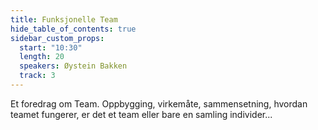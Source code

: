 ```yaml
---
title: Funksjonelle Team
hide_table_of_contents: true
sidebar_custom_props:
  start: "10:30"
  length: 20
  speakers: Øystein Bakken
  track: 3
---
```



Et foredrag om Team. Oppbygging, virkemåte, sammensetning, hvordan teamet fungerer, er det et team eller bare en samling individer...